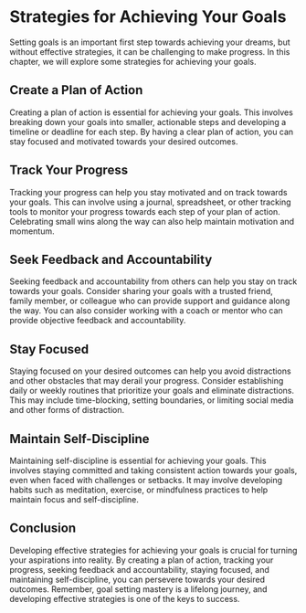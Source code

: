 Strategies for Achieving Your Goals
====================================================================================

Setting goals is an important first step towards achieving your dreams, but without effective strategies, it can be challenging to make progress. In this chapter, we will explore some strategies for achieving your goals.

Create a Plan of Action
-----------------------

Creating a plan of action is essential for achieving your goals. This involves breaking down your goals into smaller, actionable steps and developing a timeline or deadline for each step. By having a clear plan of action, you can stay focused and motivated towards your desired outcomes.

Track Your Progress
-------------------

Tracking your progress can help you stay motivated and on track towards your goals. This can involve using a journal, spreadsheet, or other tracking tools to monitor your progress towards each step of your plan of action. Celebrating small wins along the way can also help maintain motivation and momentum.

Seek Feedback and Accountability
--------------------------------

Seeking feedback and accountability from others can help you stay on track towards your goals. Consider sharing your goals with a trusted friend, family member, or colleague who can provide support and guidance along the way. You can also consider working with a coach or mentor who can provide objective feedback and accountability.

Stay Focused
------------

Staying focused on your desired outcomes can help you avoid distractions and other obstacles that may derail your progress. Consider establishing daily or weekly routines that prioritize your goals and eliminate distractions. This may include time-blocking, setting boundaries, or limiting social media and other forms of distraction.

Maintain Self-Discipline
------------------------

Maintaining self-discipline is essential for achieving your goals. This involves staying committed and taking consistent action towards your goals, even when faced with challenges or setbacks. It may involve developing habits such as meditation, exercise, or mindfulness practices to help maintain focus and self-discipline.

Conclusion
----------

Developing effective strategies for achieving your goals is crucial for turning your aspirations into reality. By creating a plan of action, tracking your progress, seeking feedback and accountability, staying focused, and maintaining self-discipline, you can persevere towards your desired outcomes. Remember, goal setting mastery is a lifelong journey, and developing effective strategies is one of the keys to success.
